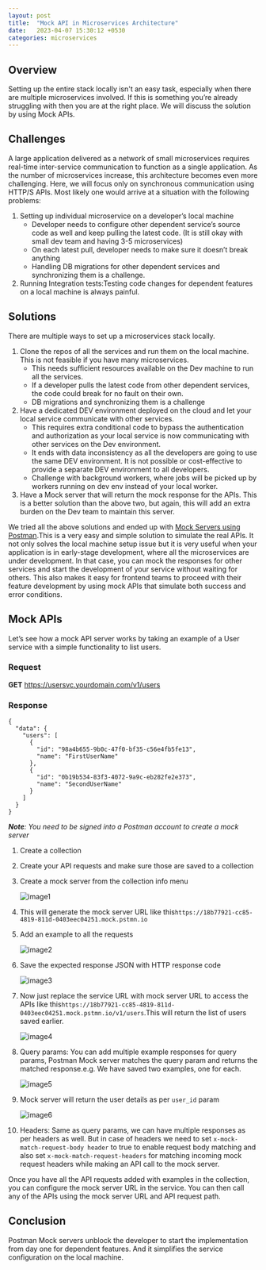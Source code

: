 ```yaml
---
layout: post
title:  "Mock API in Microservices Architecture"
date:   2023-04-07 15:30:12 +0530
categories: microservices
---
```

## **Overview**

Setting up the entire stack locally isn't an easy task, especially when there are multiple microservices involved. If this is something you’re already struggling with then you are at the right place. We will discuss the solution by using Mock APIs.

## Challenges

A large application delivered as a network of small microservices requires real-time inter-service communication to function as a single application. As the number of microservices increase, this architecture becomes even more challenging. Here, we will focus only on synchronous communication using HTTP/S APIs. Most likely one would arrive at a situation with the following problems:

1. Setting up individual microservice on a developer’s local machine
    - Developer needs to configure other dependent service’s source code as well and keep pulling the latest code. (It is still okay with small dev team and having 3-5 microservices)
    - On each latest pull, developer needs to make sure it doesn’t break anything
    - Handling DB migrations for other dependent services and synchronizing them is a challenge.
2. Running Integration tests:Testing code changes for dependent features on a local machine is always painful.

## Solutions

There are multiple ways to set up a microservices stack locally.

1. Clone the repos of all the services and run them on the local machine. This is not feasible if you have many microservices.
    - This needs sufficient resources available on the Dev machine to run all the services.
    - If a developer pulls the latest code from other dependent services, the code could break for no fault on their own.
    - DB migrations and synchronizing them is a challenge
2. Have a dedicated DEV environment deployed on the cloud and let your local service communicate with other services.
    - This requires extra conditional code to bypass the authentication and authorization as your local service is now communicating with other services on the Dev environment.
    - It ends with data inconsistency as all the developers are going to use the same DEV environment. It is not possible or cost-effective to provide a separate DEV environment to all developers.
    - Challenge with background workers, where jobs will be picked up by workers running on dev env instead of your local worker.
3. Have a Mock server that will return the mock response for the APIs. This is a better solution than the above two, but again, this will add an extra burden on the Dev team to maintain this server.

We tried all the above solutions and ended up with [Mock Servers using Postman](https://learning.postman.com/docs/designing-and-developing-your-api/mocking-data/setting-up-mock/).This is a very easy and simple solution to simulate the real APIs. It not only solves the local machine setup issue but it is very useful when your application is in early-stage development, where all the microservices are under development. In that case, you can mock the responses for other services and start the development of your service without waiting for others. This also makes it easy for frontend teams to proceed with their feature development by using mock APIs that simulate both success and error conditions.

## Mock APIs

Let’s see how a mock API server works by taking an example of a User service with a simple functionality to list users.

### Request

**GET** https://usersvc.yourdomain.com/v1/users

### Response

```
{
  "data": {
    "users": [
      {
        "id": "98a4b655-9b0c-47f0-bf35-c56e4fb5fe13",
        "name": "FirstUserName"
      },
      {
        "id": "0b19b534-83f3-4072-9a9c-eb282fe2e373",
        "name": "SecondUserName"
      }
    ]
  }
}
```

***Note**: You need to be signed into a Postman account to create a mock server*

1. Create a collection
2. Create your API requests and make sure those are saved to a collection
3. Create a mock server from the collection info menu

    ![image1](https://user-images.githubusercontent.com/9951874/230603197-86f157fb-3593-430c-aacc-b71bafd75de1.png)
    
4. This will generate the mock server URL like this`https://18b77921-cc85-4819-811d-0403eec04251.mock.pstmn.io`
5. Add an example to all the requests
    
   ![image2](https://user-images.githubusercontent.com/9951874/230603282-a63286d7-e8c6-4b46-ac5d-c8f5bdb1ceac.png)

6. Save the expected response JSON with HTTP response code

    ![image3](https://user-images.githubusercontent.com/9951874/230603443-2e97c225-572d-455e-b73e-6fcc6d48ef4f.png)

7. Now just replace the service URL with mock server URL to access the APIs like this`https://18b77921-cc85-4819-811d-0403eec04251.mock.pstmn.io/v1/users`.This will return the list of users saved earlier.
    
    ![image4](https://user-images.githubusercontent.com/9951874/230603484-3e692423-beaf-4685-a1dc-08e0a6eb9d71.png)
    
8. Query params: You can add multiple example responses for query params, Postman Mock server matches the query param and returns the matched response.e.g. We have saved two examples, one for each.
    
    ![image5](https://user-images.githubusercontent.com/9951874/230603539-11dd6e49-7357-4f85-86e2-ea5844e8d291.png)
    
9. Mock server will return the user details as per `user_id` param
    
    ![image6](https://user-images.githubusercontent.com/9951874/230603659-390c2a13-fd9e-436e-995d-5dafdab1b2c3.png)

    
10. Headers: Same as query params, we can have multiple responses as per headers as well. But in case of headers we need to set `x-mock-match-request-body header` to true to enable request body matching and also set `x-mock-match-request-headers` for matching incoming mock request headers while making an API call to the mock server.

Once you have all the API requests added with examples in the collection, you can configure the mock server URL in the service. You can then call any of the APIs using the mock server URL and API request path.

## Conclusion

Postman Mock servers unblock the developer to start the implementation from day one for dependent features. And it simplifies the service configuration on the local machine.
